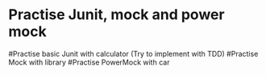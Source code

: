 # Practise Junit, mock and power mock

#Practise basic Junit with calculator (Try to implement with TDD)
#Practise Mock with library
#Practise PowerMock  with car
